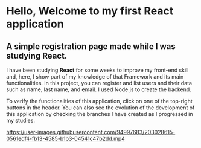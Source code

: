 # Hello, Welcome to my first React application

## A simple registration page made while I was studying React.

I have been studying **React** for some weeks to improve my front-end skill and, here, I show part of my knowledge of that Framework and its main functionalities. In this project, you can register and list users and their data such as name, last name, and email. I used Node.js to create the backend.

To verify the functionalities of this application, click on one of the top-right buttons in the header. You can also see the evolution of the development of this application by checking the branches I have created as I progressed in my studies.

https://user-images.githubusercontent.com/94997683/203028615-0561edf4-fb13-4585-b1b3-04541c47b2dd.mp4